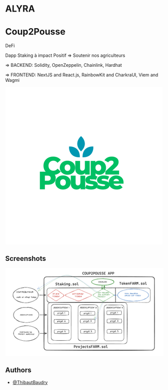 # ALYRA
# Coup2Pousse 

DeFi 

Dapp Staking à impact Positif => Soutenir nos agriculteurs

=> BACKEND: Solidity, OpenZeppelin, Chainlink, Hardhat

=> FRONTEND: NextJS and React.js, RainbowKit and CharkraUI, Viem and Wagmi


![Logo](https://github.com/ThibautBaudry/Coup2Pousse/blob/main/Coup2Pousse.png)

## Screenshots

![App Screenshot](https://github.com/ThibautBaudry/Coup2Pousse/blob/main/Capture%20d%E2%80%99e%CC%81cran%202024-04-05%20a%CC%80%2012.59.12.png)

## Authors

- [@ThibautBaudry](https://github.com/ThibautBaudry/)









